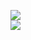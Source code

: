 [![](https://img.shields.io/badge/Made%20With-Github%20Spray-lightgrey.svg?style=for-the-badge&logo=github)](https://github.com/Annihil/github-spray#29735)  
[![](https://i.imgur.com/2DrTn0Z.gif)](https://github.com/Annihil/github-spray)